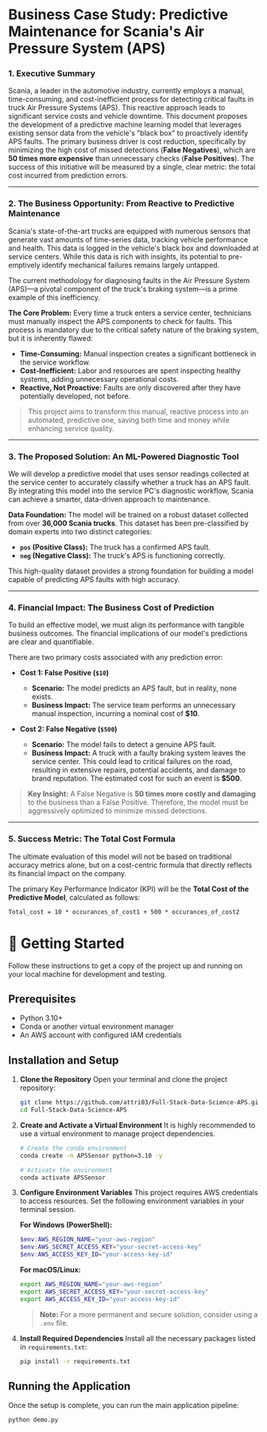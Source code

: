 # Business Case Study: Predictive Maintenance for Scania's Air Pressure System (APS)

### **1. Executive Summary**

Scania, a leader in the automotive industry, currently employs a manual, time-consuming, and cost-inefficient process for detecting critical faults in truck Air Pressure Systems (APS). This reactive approach leads to significant service costs and vehicle downtime. This document proposes the development of a predictive machine learning model that leverages existing sensor data from the vehicle's "black box" to proactively identify APS faults. The primary business driver is cost reduction, specifically by minimizing the high cost of missed detections (**False Negatives**), which are **50 times more expensive** than unnecessary checks (**False Positives**). The success of this initiative will be measured by a single, clear metric: the total cost incurred from prediction errors.

---

### **2. The Business Opportunity: From Reactive to Predictive Maintenance**

Scania's state-of-the-art trucks are equipped with numerous sensors that generate vast amounts of time-series data, tracking vehicle performance and health. This data is logged in the vehicle's black box and downloaded at service centers. While this data is rich with insights, its potential to pre-emptively identify mechanical failures remains largely untapped.

The current methodology for diagnosing faults in the Air Pressure System (APS)—a pivotal component of the truck's braking system—is a prime example of this inefficiency.

**The Core Problem:**
Every time a truck enters a service center, technicians must manually inspect the APS components to check for faults. This process is mandatory due to the critical safety nature of the braking system, but it is inherently flawed:
*   **Time-Consuming:** Manual inspection creates a significant bottleneck in the service workflow.
*   **Cost-Inefficient:** Labor and resources are spent inspecting healthy systems, adding unnecessary operational costs.
*   **Reactive, Not Proactive:** Faults are only discovered after they have potentially developed, not before.

> This project aims to transform this manual, reactive process into an automated, predictive one, saving both time and money while enhancing service quality.

---

### **3. The Proposed Solution: An ML-Powered Diagnostic Tool**

We will develop a predictive model that uses sensor readings collected at the service center to accurately classify whether a truck has an APS fault. By integrating this model into the service PC's diagnostic workflow, Scania can achieve a smarter, data-driven approach to maintenance.

**Data Foundation:**
The model will be trained on a robust dataset collected from over **36,000 Scania trucks**. This dataset has been pre-classified by domain experts into two distinct categories:
*   **`pos` (Positive Class):** The truck has a confirmed APS fault.
*   **`neg` (Negative Class):** The truck's APS is functioning correctly.

This high-quality dataset provides a strong foundation for building a model capable of predicting APS faults with high accuracy.

---

### **4. Financial Impact: The Business Cost of Prediction**

To build an effective model, we must align its performance with tangible business outcomes. The financial implications of our model's predictions are clear and quantifiable.

There are two primary costs associated with any prediction error:

*   **Cost 1: False Positive (`$10`)**
    *   **Scenario:** The model predicts an APS fault, but in reality, none exists.
    *   **Business Impact:** The service team performs an unnecessary manual inspection, incurring a nominal cost of **$10**.

*   **Cost 2: False Negative (`$500`)**
    *   **Scenario:** The model fails to detect a genuine APS fault.
    *   **Business Impact:** A truck with a faulty braking system leaves the service center. This could lead to critical failures on the road, resulting in extensive repairs, potential accidents, and damage to brand reputation. The estimated cost for such an event is **$500**.

> **Key Insight:** A False Negative is **50 times more costly and damaging** to the business than a False Positive. Therefore, the model must be aggressively optimized to minimize missed detections.

---

### **5. Success Metric: The Total Cost Formula**

The ultimate evaluation of this model will not be based on traditional accuracy metrics alone, but on a cost-centric formula that directly reflects its financial impact on the company.

The primary Key Performance Indicator (KPI) will be the **Total Cost of the Predictive Model**, calculated as follows:

`Total_cost = 10 * occurances_of_cost1 + 500 * occurances_of_cost2`

# 🚀 Getting Started

Follow these instructions to get a copy of the project up and running on your local machine for development and testing.

## Prerequisites

*   Python 3.10+
*   Conda or another virtual environment manager
*   An AWS account with configured IAM credentials

## Installation and Setup

1.  **Clone the Repository**
    Open your terminal and clone the project repository:
    ```bash
    git clone https://github.com/attri03/Full-Stack-Data-Science-APS.git
    cd Full-Stack-Data-Science-APS
    ```

2.  **Create and Activate a Virtual Environment**
    It is highly recommended to use a virtual environment to manage project dependencies.
    ```bash
    # Create the conda environment
    conda create -n APSSensor python=3.10 -y

    # Activate the environment
    conda activate APSSensor
    ```

3.  **Configure Environment Variables**
    This project requires AWS credentials to access resources. Set the following environment variables in your terminal session.

    **For Windows (PowerShell):**
    ```powershell
    $env:AWS_REGION_NAME="your-aws-region"
    $env:AWS_SECRET_ACCESS_KEY="your-secret-access-key"
    $env:AWS_ACCESS_KEY_ID="your-access-key-id"
    ```
    **For macOS/Linux:**
    ```bash
    export AWS_REGION_NAME="your-aws-region"
    export AWS_SECRET_ACCESS_KEY="your-secret-access-key"
    export AWS_ACCESS_KEY_ID="your-access-key-id"
    ```    
    > **Note:** For a more permanent and secure solution, consider using a `.env` file.

4.  **Install Required Dependencies**
    Install all the necessary packages listed in `requirements.txt`:
    ```bash
    pip install -r requirements.txt
    ```

## Running the Application

Once the setup is complete, you can run the main application pipeline:

```bash
python demo.py
